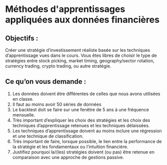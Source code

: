 # Méthodes d'apprentissages appliquées aux données financières

## Objectifs : 


Créer une stratégie d’investissement réaliste basée sur les techniques d’apprentissage vues dans le cours. Vous êtes libres de choisir le type de stratégies entre stock picking, market timing, geography/sector rotation, currency trading, crypto trading, ou autre stratégie.

## Ce qu’on vous demande : 


1.	Les données doivent être différentes de celles que nous avons utilisées en classe. 
2.	Il faut au moins avoir 50 séries de données 
3.	Le backtest doit se faire sur une fenêtre de 5 ans à une fréquence mensuelle. 
4.	Très important d’expliquer les choix des stratégies et les choix des techniques d’apprentissage retenues et les techniques délaissées. 
5.	Les techniques d’apprentissage doivent au moins inclure une régression et une technique de classification. 
6.	Très important de faire, lorsque possible, le lien entre la performance de la stratégie et les fondamentaux ou l’intuition financière. 
7.	Justifiez pourquoi la/(les) stratégies doivent (ou pas) être retenue en comparaison avec une approche de gestions passive. 
